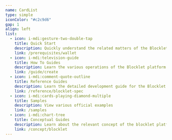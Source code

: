 ```yaml
---
name: CardList
type: simple
iconColor: "#c2c9d6"
gap: 1
align: left
list:
  - icon: i-mdi:gesture-two-double-tap
    title: Quick Start
    description: Quickly understand the related matters of the Blocklet platform development
    link: /prerequisites/wallet
  - icon: i-mdi:television-guide
    title: How To Guides
    description: Learn the various operations of the Blocklet platform
    link: /guide/create
  - icon: i-mdi:comment-quote-outline
    title: Reference Guides
    description: Learn the detailed development guide for the Blocklet platform
    link: /reference/blocklet-spec
  - icon: i-mdi:cards-playing-diamond-multiple
    title: Samples
    description: View various official examples
    link: /samples
  - icon: i-mdi:chart-tree
    title: Conceptual Guides
    description: Learn about the relevant concept of the blocklet platform
    link: /concept/blocklet
---
```

